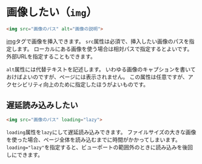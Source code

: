 # 画像したい（``img``）

```html
<img src="画像のパス" alt="画像の説明">
```

[img](https://developer.mozilla.org/ja/docs/Web/HTML/Element/img)タグで画像を挿入できます。
``src``属性は必須で、挿入したい画像のパスを指定します。
ローカルにある画像を使う場合は相対パスで指定するとよいです。
外部URLを指定することもできます。

``alt``属性には代替テキストを記述します。
いわゆる画像のキャプションを書いておけばよいのですが、ページには表示されません。
この属性は任意ですが、アクセシビリティ向上のために指定したほうがよいものです。

## 遅延読み込みしたい

```html
<img src="画像のパス" loading="lazy">
```

``loading``属性を``lazy``にして遅延読み込みできます。
ファイルサイズの大きな画像を使った場合、ページ全体を読み込むまでに時間がかかってしまいます。
``loading="lazy"``を指定すると、ビューポートの範囲外のときに読み込みを後回しにできます。
